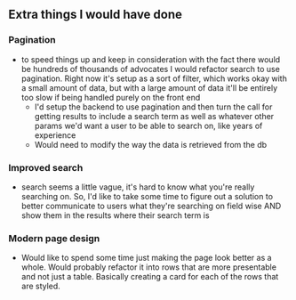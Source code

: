 ## Extra things I would have done
### Pagination
* to speed things up and keep in consideration with the fact there would be hundreds of thousands of advocates I would refactor search
  to use pagination. Right now it's setup as a sort of filter, which works okay with a small amount of data, but with a large amount of data
  it'll be entirely too slow if being handled purely on the front end
  * I'd setup the backend to use pagination and then turn the call for getting results to include a search term
  as well as whatever other params we'd want a user to be able to search on, like years of experience
  * Would need to modify the way the data is retrieved from the db

### Improved search
* search seems a little vague, it's hard to know what you're really searching on. So, I'd like to take some time to figure out a solution
 to better communicate to users what they're searching on field wise AND show them in the results where their search term is

### Modern page design
* Would like to spend some time just making the page look better as a whole. Would probably refactor it into rows that are more presentable
  and not just a table. Basically creating a card for each of the rows that are styled.